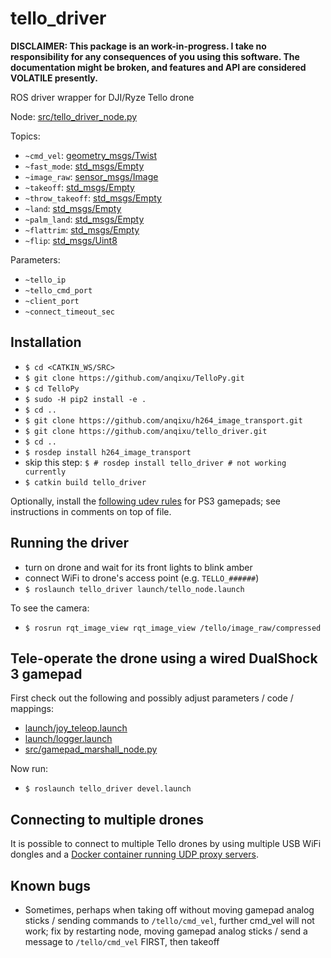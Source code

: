 # tello_driver

**DISCLAIMER: This package is an work-in-progress. I take no responsibility for any consequences of you using this software. The documentation might be broken, and features and API are considered VOLATILE presently.**

ROS driver wrapper for DJI/Ryze Tello drone

Node: [src/tello_driver_node.py](src/tello_driver_node.py)

Topics:
* `~cmd_vel`: [geometry_msgs/Twist](http://docs.ros.org/api/geometry_msgs/html/msg/Twist.html)
* `~fast_mode`: [std_msgs/Empty](http://docs.ros.org/api/std_msgs/html/msg/Empty.html)
* `~image_raw`: [sensor_msgs/Image](http://docs.ros.org/api/sensor_msgs/html/msg/Image.html)
* `~takeoff`: [std_msgs/Empty](http://docs.ros.org/api/std_msgs/html/msg/Empty.html)
* `~throw_takeoff`: [std_msgs/Empty](http://docs.ros.org/api/std_msgs/html/msg/Empty.html)
* `~land`: [std_msgs/Empty](http://docs.ros.org/api/std_msgs/html/msg/Empty.html)
* `~palm_land`: [std_msgs/Empty](http://docs.ros.org/api/std_msgs/html/msg/Empty.html)
* `~flattrim`: [std_msgs/Empty](http://docs.ros.org/api/std_msgs/html/msg/Empty.html)
* `~flip`: [std_msgs/Uint8](http://docs.ros.org/api/std_msgs/html/msg/UInt8.html)

Parameters:
* `~tello_ip`
* `~tello_cmd_port`
* `~client_port`
* `~connect_timeout_sec`

## Installation
* `$ cd <CATKIN_WS/SRC>`
* `$ git clone https://github.com/anqixu/TelloPy.git`
* `$ cd TelloPy`
* `$ sudo -H pip2 install -e .`
* `$ cd ..`
* `$ git clone https://github.com/anqixu/h264_image_transport.git`
* `$ git clone https://github.com/anqixu/tello_driver.git`
* `$ cd ..`
* `$ rosdep install h264_image_transport`
* skip this step: `$ # rosdep install tello_driver # not working currently`
* `$ catkin build tello_driver`

Optionally, install the [following udev rules](https://github.com/anqixu/sixad_rumble/blob/master/misc/10-gamepads.rules) for PS3 gamepads; see instructions in comments on top of file.

## Running the driver

* turn on drone and wait for its front lights to blink amber
* connect WiFi to drone's access point (e.g. `TELLO_######`)
* `$ roslaunch tello_driver launch/tello_node.launch`

To see the camera:
* `$ rosrun rqt_image_view rqt_image_view /tello/image_raw/compressed`

## Tele-operate the drone using a wired DualShock 3 gamepad

First check out the following and possibly adjust parameters / code / mappings:
* [launch/joy_teleop.launch](launch/joy_teleop.launch)
* [launch/logger.launch](launch/tmp/logger.launch)
* [src/gamepad_marshall_node.py](src/gamepad_marshall_node.py)

Now run:
* `$ roslaunch tello_driver devel.launch`

## Connecting to multiple drones

It is possible to connect to multiple Tello drones by using multiple USB WiFi dongles and a [Docker container running UDP proxy servers](wifi_docker_proxy).

## Known bugs
* Sometimes, perhaps when taking off without moving gamepad analog sticks / sending commands to `/tello/cmd_vel`, further cmd_vel will not work; fix by restarting node, moving gamepad analog sticks / send a message to `/tello/cmd_vel` FIRST, then takeoff
